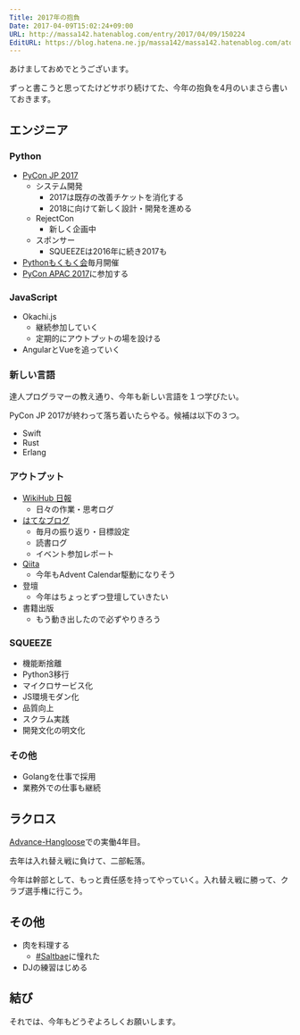 ```yaml
---
Title: 2017年の抱負
Date: 2017-04-09T15:02:24+09:00
URL: http://massa142.hatenablog.com/entry/2017/04/09/150224
EditURL: https://blog.hatena.ne.jp/massa142/massa142.hatenablog.com/atom/entry/10328749687235814738
---
```


あけましておめでとうございます。

ずっと書こうと思ってたけどサボり続けてた、今年の抱負を4月のいまさら書いておきます。 

## エンジニア

### Python

+ [PyCon JP 2017](https://pycon.jp/2017/ja/)
	+ システム開発
		+ 2017は既存の改善チケットを消化する
		+ 2018に向けて新しく設計・開発を進める
	+ RejectCon
		+ 新しく企画中
	+ スポンサー
		+ SQUEEZEは2016年に続き2017も
+ [Pythonもくもく会](http://mokupy.connpass.com/)毎月開催
+ [PyCon APAC 2017](https://pycon.my/)に参加する

### JavaScript
+ Okachi.js
	+ 継続参加していく
	+ 定期的にアウトプットの場を設ける
+ AngularとVueを追っていく

### 新しい言語
達人プログラマーの教え通り、今年も新しい言語を１つ学びたい。

PyCon JP 2017が終わって落ち着いたらやる。候補は以下の３つ。

+ Swift
+ Rust
+ Erlang


### アウトプット
+ [WikiHub 日報](https://wikihub.io/@massa142)
	+ 日々の作業・思考ログ
+ [はてなブログ](http://massa142.hatenablog.com/)
	+ 毎月の振り返り・目標設定
	+ 読書ログ
	+ イベント参加レポート
+ [Qiita](http://qiita.com/massa142)
	+ 今年もAdvent Calendar駆動になりそう
+ 登壇
	+ 今年はちょっとずつ登壇していきたい
+ 書籍出版
	+ もう動き出したので必ずやりきろう

### SQUEEZE
+ 機能断捨離
+ Python3移行
+ マイクロサービス化
+ JS環境モダン化
+ 品質向上
+ スクラム実践
+ 開発文化の明文化

### その他
+ Golangを仕事で採用
+ 業務外での仕事も継続

## ラクロス

[Advance-Hangloose](https://www.facebook.com/AdvanceHangloose)での実働4年目。

去年は入れ替え戦に負けて、二部転落。

今年は幹部として、もっと責任感を持ってやっていく。入れ替え戦に勝って、クラブ選手権に行こう。

## その他
+ 肉を料理する
	+ [#Saltbae](https://www.instagram.com/nusr_et/)に憧れた
+ DJの練習はじめる

## 結び

それでは、今年もどうぞよろしくお願いします。
